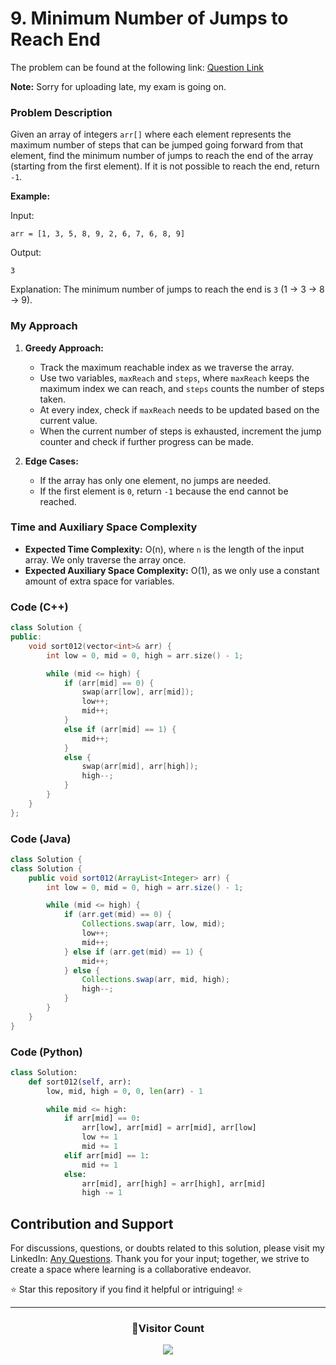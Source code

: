 # **9. Minimum Number of Jumps to Reach End**

The problem can be found at the following link: [Question Link](https://www.geeksforgeeks.org/minimum-number-of-jumps-to-reach-end-of-a-given-array/)

**Note:** Sorry for uploading late, my exam is going on.

### Problem Description

Given an array of integers `arr[]` where each element represents the maximum number of steps that can be jumped going forward from that element, find the minimum number of jumps to reach the end of the array (starting from the first element). If it is not possible to reach the end, return `-1`.

**Example:**

Input:
```
arr = [1, 3, 5, 8, 9, 2, 6, 7, 6, 8, 9]
```
Output:
```
3
```
Explanation: The minimum number of jumps to reach the end is `3` (1 -> 3 -> 8 -> 9).

### My Approach

1. **Greedy Approach:**
   - Track the maximum reachable index as we traverse the array.
   - Use two variables, `maxReach` and `steps`, where `maxReach` keeps the maximum index we can reach, and `steps` counts the number of steps taken.
   - At every index, check if `maxReach` needs to be updated based on the current value.
   - When the current number of steps is exhausted, increment the jump counter and check if further progress can be made.

2. **Edge Cases:**
   - If the array has only one element, no jumps are needed.
   - If the first element is `0`, return `-1` because the end cannot be reached.

### Time and Auxiliary Space Complexity

- **Expected Time Complexity:** O(n), where `n` is the length of the input array. We only traverse the array once.
- **Expected Auxiliary Space Complexity:** O(1), as we only use a constant amount of extra space for variables.

### Code (C++)

```cpp
class Solution {
public:
    void sort012(vector<int>& arr) {
        int low = 0, mid = 0, high = arr.size() - 1;

        while (mid <= high) {
            if (arr[mid] == 0) {
                swap(arr[low], arr[mid]);
                low++;
                mid++;
            } 
            else if (arr[mid] == 1) {
                mid++;
            } 
            else {  
                swap(arr[mid], arr[high]);
                high--;
            }
        }
    }
};
```

### Code (Java)

```java
class Solution {
class Solution {
    public void sort012(ArrayList<Integer> arr) {
        int low = 0, mid = 0, high = arr.size() - 1;

        while (mid <= high) {
            if (arr.get(mid) == 0) {
                Collections.swap(arr, low, mid);
                low++;
                mid++;
            } else if (arr.get(mid) == 1) {
                mid++;
            } else {
                Collections.swap(arr, mid, high);
                high--;
            }
        }
    }
}
```

### Code (Python)

```python
class Solution:
    def sort012(self, arr):
        low, mid, high = 0, 0, len(arr) - 1

        while mid <= high:
            if arr[mid] == 0:
                arr[low], arr[mid] = arr[mid], arr[low]
                low += 1
                mid += 1
            elif arr[mid] == 1:
                mid += 1
            else:
                arr[mid], arr[high] = arr[high], arr[mid]
                high -= 1
```

## Contribution and Support

For discussions, questions, or doubts related to this solution, please visit my LinkedIn: [Any Questions](https://www.linkedin.com/in/het-patel-8b110525a/). Thank you for your input; together, we strive to create a space where learning is a collaborative endeavor.

⭐ Star this repository if you find it helpful or intriguing! ⭐

---
<div align=center>
  <h3><b>📍Visitor Count</b></h3>
</div>

<p align="center">   
  <img src="https://profile-counter.glitch.me/Hunterdii/count.svg" />  
</p>
